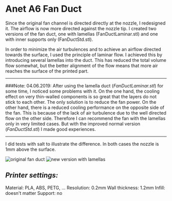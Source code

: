 Anet A6 Fan Duct
================

Since the original fan channel is directed directly at the nozzle, I redesigned it. The airflow is now more directed against the nozzle tip.
I created two versions of the fan duct, one with lamellas (FanDuctLaminar.stl) and one with inner supports only (FanDuctStd.stl).

In order to minimize the air turbulences and to achieve an airflow directed towards the surface, I used the principle of laminar flow.
I achieved this by introducing several lamellas into the duct. This has reduced the total volume flow somewhat, but the better alignment of the flow means that more air reaches the surface of the printed part.

-----------------------------------
###Note: 04.06.2019:
After using the lamella duct (_FanDuctLaminar.stl_) for some time, I noticed some problems with it. 
On the one hand, the cooling effect on very thin-walled components is so great that the layers do not stick to each other. The only solution is to reduce the fan power.
On the other hand, there is a reduced cooling performance on the opposite side of the fan. This is because of the lack of air turbulence due to the well directed flow on the other side.
Therefore I can recommend the fan with the lamellas only in very limited cases. But with the improved normal version (_FanDuctStd.stl_) I made good experiences.

-----------------------------------

I did tests with salt to illustrate the difference. In both cases the nozzle is 1mm above the surface.

![original fan duct](https://thingiverse-production-new.s3.amazonaws.com/assets/79/bf/4c/78/a8/20190213_160619.jpg)
![new version with lamellas](https://thingiverse-production-new.s3.amazonaws.com/assets/45/82/da/42/9f/20190213_161602.jpg)

_Printer settings:_
-------------------
Material: PLA, ABS, PETG, ...
Resolution:  0.2mm
Wall thickness: 1.2mm
Infill: doesn't matter
Support: no
